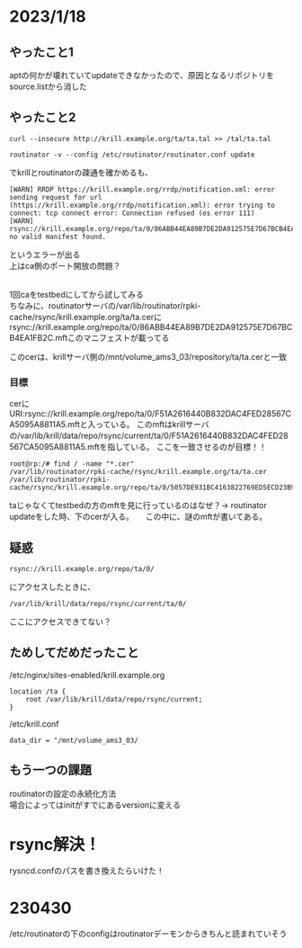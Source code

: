 # 2023/1/18
## やったこと1
aptの何かが壊れていてupdateできなかったので、原因となるリポジトリをsource.listから消した
## やったこと2
```
curl --insecure http://krill.example.org/ta/ta.tal >> /tal/ta.tal

routinator -v --config /etc/routinator/routinator.conf update
```
でkrillとroutinatorの疎通を確かめるも、
```
[WARN] RRDP https://krill.example.org/rrdp/notification.xml: error sending request for url (https://krill.example.org/rrdp/notification.xml): error trying to connect: tcp connect error: Connection refused (os error 111)
[WARN] rsync://krill.example.org/repo/ta/0/86ABB44EA89B7DE2DA912575E7D67BCB4EA1FB2C.mft: no valid manifest found.
```
というエラーが出る
<br>
上はca側のポート開放の問題？

<br>
1回caをtestbedにしてから試してみる
<br>
ちなみに、routinatorサーバの/var/lib/routinator/rpki-cache/rsync/krill.example.org/ta/ta.cerにrsync://krill.example.org/repo/ta/0/86ABB44EA89B7DE2DA912575E7D67BCB4EA1FB2C.mftこのマニフェストが載ってる
<br>

このcerは、krillサーバ側の/mnt/volume_ams3_03/repository/ta/ta.cerと一致
### 目標
cerにURI:rsync://krill.example.org/repo/ta/0/F51A2616440B832DAC4FED28567CA5095A8811A5.mftと入っている。
このmftはkrillサーバの/var/lib/krill/data/repo/rsync/current/ta/0/F51A2616440B832DAC4FED28567CA5095A8811A5.mftを指している。
ここを一致させるのが目標！！


```
root@rp:/# find / -name "*.cer"
/var/lib/routinator/rpki-cache/rsync/krill.example.org/ta/ta.cer
/var/lib/routinator/rpki-cache/rsync/krill.example.org/repo/ta/0/5057DE931BC4163822769ED5ECD23B94E7004A5F.cer
```
taじゃなくてtestbedの方のmftを見に行っているのはなぜ？->
routinator updateをした時、下のcerが入る。　　この中に、謎のmftが書いてある。


## 疑惑
```
rsync://krill.example.org/repo/ta/0/
```
にアクセスしたときに、
```
/var/lib/krill/data/repo/rsync/current/ta/0/
```
ここにアクセスできてない？

## ためしてだめだったこと

/etc/nginx/sites-enabled/krill.example.org
```
location /ta {
    root /var/lib/krill/data/repo/rsync/current;
}
```

/etc/krill.conf
```
data_dir = "/mnt/volume_ams3_03/
```


## もう一つの課題
routinatorの設定の永続化方法  
場合によってはinitがすでにあるversionに変える

# rsync解決！
rysncd.confのパスを書き換えたらいけた！


# 230430
/etc/routinatorの下のconfigはroutinatorデーモンからきちんと読まれていそう